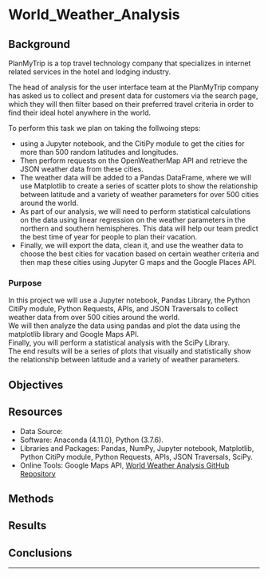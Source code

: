 # World_Weather_Analysis


## Background 

PlanMyTrip is a top travel technology company that specializes in internet related services in the hotel and lodging industry. <br>

The head of analysis for the user interface team at the PlanMyTrip company has asked us to collect and present data for customers via the search page, which they will then filter based on their preferred travel criteria in order to find their ideal hotel anywhere in the world. <br>

To perform this task we plan on taking the follwoing steps: 
- using a Jupyter notebook, and the CitiPy module to get the cities for more than 500 random latitudes and longitudes.
- Then perform requests on the OpenWeatherMap API and retrieve the JSON weather data from these cities. 
- The weather data will be added to a Pandas DataFrame, where we will use Matplotlib to create a series of scatter plots to show the relationship between latitude and a variety of weather parameters for over 500 cities around the world. 
- As part of our analysis, we will need to perform statistical calculations on the data using linear regression on the weather parameters in the northern and southern hemispheres. This data will help our team predict the best time of year for people to plan their vacation. 
- Finally, we will export the data, clean it, and use the weather data to choose the best cities for vacation based on certain weather criteria and then map these cities using Jupyter G maps and the Google Places API. 



### Purpose

In this project we will use a Jupyter notebook, Pandas Library, the Python CitiPy module, Python Requests, APIs, and JSON Traversals to collect weather data from over 500 cities around the world. <br>
We will then analyze the data using pandas and plot the data using the matplotlib library and Google Maps API.  <br>
Finally, you will perform a statistical analysis with the SciPy Library. <br>
The end results will be a series of plots that visually and statistically show the relationship between latitude and a variety of weather parameters. 


## Objectives




## Resources
- Data Source: 
- Software: Anaconda (4.11.0), Python (3.7.6).
- Libraries and Packages: Pandas, NumPy, Jupyter notebook, Matplotlib, Python CitiPy module, Python Requests, APIs, JSON Traversals, SciPy. 
- Online Tools: Google Maps API, [World Weather Analysis GitHub Repository](https://github.com/Magzzie/World_Weather_Analysis)


## Methods 




## Results




## Conclusions




---





































